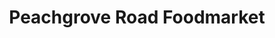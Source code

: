 ---
title: "Peachgrove Road Foodmarket"
url: /hamilton/peachgrove-road-foodmarket/
shop: convenience
---